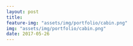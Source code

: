 ```yaml
---
layout: post
title: 
feature-img: "assets/img/portfolio/cabin.png"
img: "assets/img/portfolio/cabin.png"
date: 2017-05-26
---
```


